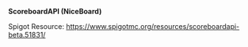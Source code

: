 
**ScoreboardAPI (NiceBoard)**

Spigot Resource: https://www.spigotmc.org/resources/scoreboardapi-beta.51831/
